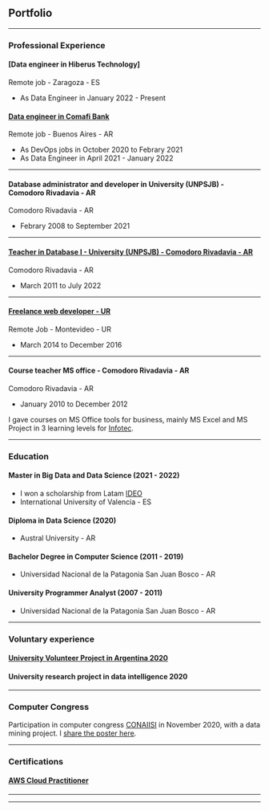 ## Portfolio

---
### Professional Experience

#### [Data engineer in Hiberus Technology]

Remote job - Zaragoza - ES
- As Data Engineer in January 2022 - Present


#### [Data engineer in Comafi Bank](/exp_dataengineer)

Remote job - Buenos Aires - AR
- As DevOps jobs in October 2020 to Febrary 2021 
- As Data Engineer in April 2021 - January 2022


---
#### Database administrator and developer in University (UNPSJB) - Comodoro Rivadavia - AR

Comodoro Rivadavia - AR
- Febrary 2008 to September 2021

---
#### [Teacher in Database I - University (UNPSJB) - Comodoro Rivadavia - AR](/exp_dbi)
Comodoro Rivadavia - AR
- March 2011 to July 2022

---
#### [Freelance web developer - UR](/exp_sostemplaznza)
Remote Job - Montevideo - UR
- March 2014 to December 2016

---
#### Course teacher MS office - Comodoro Rivadavia - AR
Comodoro Rivadavia - AR
- January 2010 to December 2012

I gave courses on MS Office tools for business, mainly MS Excel and MS Project in 3 learning levels for [Infotec](https://www.infotec-cr.com.ar/).

---
### Education

#### Master in  Big Data and Data Science (2021 - 2022)
- I won a scholarship from Latam [IDEO](https://becas.universidadviu.com/becas-ideo/)
- International University of Valencia - ES

#### Diploma in Data Science (2020)
- Austral University - AR

#### Bachelor Degree in Computer Science (2011 - 2019)
- Universidad Nacional de la Patagonia San Juan Bosco - AR 

#### University Programmer Analyst (2007 - 2011)
- Universidad Nacional de la Patagonia San Juan Bosco - AR

---
### Voluntary experience
#### [University Volunteer Project in Argentina 2020](/vol_university)

#### University research project in data intelligence 2020

---
### Computer Congress

Participation in computer congress [CONAIISI](http://conaiisi2020.frsfco.utn.edu.ar/) in November 2020, with a data mining project. I [share the poster here](/pdf/conaiisi.pdf).

---
### Certifications
#### [AWS Cloud Practitioner](https://www.credly.com/badges/3790a21a-0f34-4aad-9a27-852a5e4dcded)


---
---
